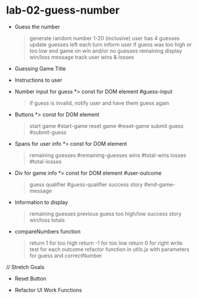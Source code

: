 # lab-02-guess-number

- Guess the number
  > generate random number 1-20 (inclusive)
  > user has 4 guesses
  > update guesses left each turn
  > inform user if guess was too high or too low
  > end game on win and/or no guesses remaining
  > display win/loss message
  > track user wins & losses

- Guessing Game Title

- Instructions to user

- Number input for guess
  *> const for DOM element #guess-input
  > if guess is invalid, notify user and have them guess again

- Buttons
  *> const for DOM element
  > start game #start-game
  > reset game #reset-game
  > submit guess #submit-guess

- Spans for user info
  *> const for DOM element
  > remaining guesses #remaining-guesses
  > wins #total-wins
  > losses #total-losses

- Div for game info
  *> const for DOM element #user-outcome
  > guess qualifier #guess-qualifier
  > success story #end-game-message

- Information to display
  > remaining guesses
  > previous guess too high/low
  > success story
  > win/loss totals

- compareNumbers function
  > return 1 for too high
  > return -1 for too low
  > return 0 for right
  > write test for each outcome
  > refactor function in utils.js with parameters for guess and correctNumber





// Stretch Goals

- Reset Button

- Refactor UI Work Functions